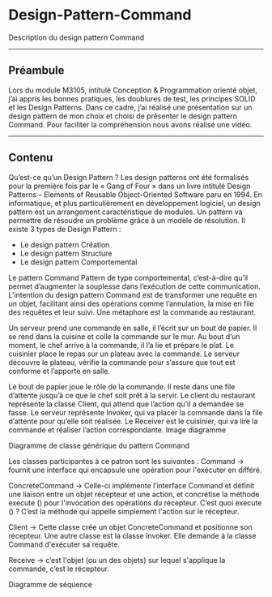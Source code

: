# Design-Pattern-Command

Description du design pattern Command

***
## Préambule 

Lors du module M3105, intitulé Conception & Programmation orienté objet, j’ai appris les bonnes pratiques, les doublures de test, les principes SOLID et les Design Patterns. Dans ce cadre, j’ai réalisé une présentation sur un design pattern de mon choix et choisi de présenter le design pattern Command. Pour faciliter la compréhension nous avons réalisé une vidéo. 

***
## Contenu

Qu’est-ce qu’un Design Pattern ? 
Les design patterns ont été formalisés pour la première fois par le « Gang of Four » dans un livre intitulé Design Patterns – Elements of Reusable Object-Oriented Software paru en 1994.
En informatique, et plus particulièrement en développement logiciel, un design pattern est un arrangement caractéristique de modules. Un pattern va permettre de résoudre un problème grâce à un modèle de résolution. 
Il existe 3 types de Design Pattern : 
-	Le design pattern Création
-	Le design pattern Structure
-	Le design pattern Comportemental

Le pattern Command 
Pattern de type comportemental, c’est-à-dire qu’il permet d’augmenter la souplesse dans l’exécution de cette communication.
L’intention du design pattern Command est de transformer une requête en un objet, facilitant ainsi des opérations comme l’annulation, la mise en file des requêtes et leur suivi.
Une métaphore est la commande au restaurant. 

Un serveur prend une commande en salle, il l’écrit sur un bout de papier. Il se rend dans la cuisine et colle la commande sur le mur. Au bout d’un moment, le chef arrive à la commande, il l’a lie et prépare le plat. Le cuisinier place le repas sur un plateau avec la commande. Le serveur découvre le plateau, vérifie la commande pour s’assure que tout est conforme et l’apporte en salle.

Le bout de papier joue le rôle de la commande. Il reste dans une file d’attente jusqu’à ce que le chef soit prêt à la servir. Le client du restaurant représente la classe Client, qui attend que l’action qu’il a demandée se fasse. Le serveur représente Invoker, qui va placer la commande dans la file d’attente pour qu’elle soit réalisée. Le Receiver est le cuisinier, qui va lire la commande et réaliser l’action correspondante.
Image diagramme

Diagramme de classe générique du pattern Command
 

Les classes participantes à ce patron sont les suivantes :
Command -> fournit une interface qui encapsule une opération pour l'exécuter en différé.

ConcreteCommand -> Celle-ci implémente l’interface Command et définit une liaison entre un objet récepteur et une action, et concrétise la méthode execute () pour l'invocation des opérations du récepteur. C’est quoi execute () ? C’est la méthode qui appelle simplement l'action sur le récepteur. 

Client -> Cette classe crée un objet ConcreteCommand et positionne son récepteur.
Une autre classe est la classe Invoker. Elle demande à la classe Command d'exécuter sa requête.

Receive -> c’est l'objet (ou un des objets) sur lequel s'applique la commande, c’est le récepteur.

Diagramme de séquence 








